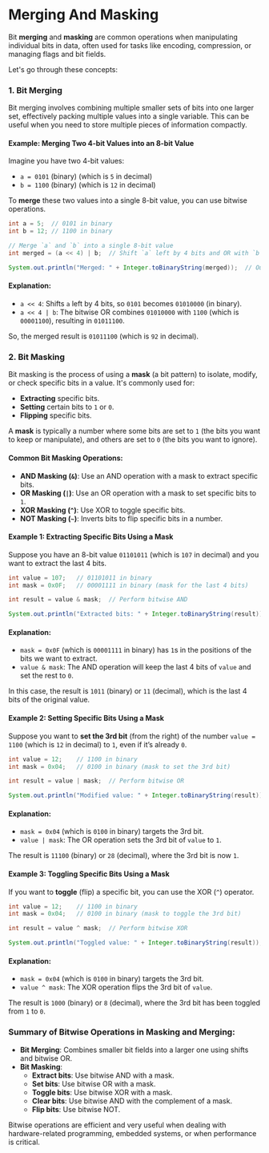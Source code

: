 # Merging And Masking

Bit **merging** and **masking** are common operations when manipulating individual bits in data, often used for tasks like encoding, compression, or managing flags and bit fields.

Let's go through these concepts:

### 1. **Bit Merging**

Bit merging involves combining multiple smaller sets of bits into one larger set, effectively packing multiple values into a single variable. This can be useful when you need to store multiple pieces of information compactly.

#### Example: Merging Two 4-bit Values into an 8-bit Value
Imagine you have two 4-bit values:
- `a = 0101` (binary) (which is `5` in decimal)
- `b = 1100` (binary) (which is `12` in decimal)

To **merge** these two values into a single 8-bit value, you can use bitwise operations.

```java
int a = 5;  // 0101 in binary
int b = 12; // 1100 in binary

// Merge `a` and `b` into a single 8-bit value
int merged = (a << 4) | b;  // Shift `a` left by 4 bits and OR with `b`

System.out.println("Merged: " + Integer.toBinaryString(merged));  // Output: 01011100 (binary) -> 92 (decimal)
```

#### Explanation:
- `a << 4`: Shifts `a` left by 4 bits, so `0101` becomes `01010000` (in binary).
- `a << 4 | b`: The bitwise OR combines `01010000` with `1100` (which is `00001100`), resulting in `01011100`.

So, the merged result is `01011100` (which is `92` in decimal).

### 2. **Bit Masking**

Bit masking is the process of using a **mask** (a bit pattern) to isolate, modify, or check specific bits in a value. It's commonly used for:
- **Extracting** specific bits.
- **Setting** certain bits to `1` or `0`.
- **Flipping** specific bits.

A **mask** is typically a number where some bits are set to `1` (the bits you want to keep or manipulate), and others are set to `0` (the bits you want to ignore).

#### Common Bit Masking Operations:

- **AND Masking (`&`)**: Use an AND operation with a mask to extract specific bits.
- **OR Masking (`|`)**: Use an OR operation with a mask to set specific bits to `1`.
- **XOR Masking (`^`)**: Use XOR to toggle specific bits.
- **NOT Masking (`~`)**: Inverts bits to flip specific bits in a number.

#### Example 1: Extracting Specific Bits Using a Mask

Suppose you have an 8-bit value `01101011` (which is `107` in decimal) and you want to extract the last 4 bits.

```java
int value = 107;   // 01101011 in binary
int mask = 0x0F;   // 00001111 in binary (mask for the last 4 bits)

int result = value & mask;  // Perform bitwise AND

System.out.println("Extracted bits: " + Integer.toBinaryString(result));  // Output: 1011 (binary) -> 11 (decimal)
```

#### Explanation:
- `mask = 0x0F` (which is `00001111` in binary) has `1`s in the positions of the bits we want to extract.
- `value & mask`: The AND operation will keep the last 4 bits of `value` and set the rest to `0`.

In this case, the result is `1011` (binary) or `11` (decimal), which is the last 4 bits of the original value.

#### Example 2: Setting Specific Bits Using a Mask

Suppose you want to **set the 3rd bit** (from the right) of the number `value = 1100` (which is `12` in decimal) to `1`, even if it’s already `0`.

```java
int value = 12;    // 1100 in binary
int mask = 0x04;   // 0100 in binary (mask to set the 3rd bit)

int result = value | mask;  // Perform bitwise OR

System.out.println("Modified value: " + Integer.toBinaryString(result));  // Output: 11100 (binary) -> 28 (decimal)
```

#### Explanation:
- `mask = 0x04` (which is `0100` in binary) targets the 3rd bit.
- `value | mask`: The OR operation sets the 3rd bit of `value` to `1`.

The result is `11100` (binary) or `28` (decimal), where the 3rd bit is now `1`.

#### Example 3: Toggling Specific Bits Using a Mask

If you want to **toggle** (flip) a specific bit, you can use the XOR (`^`) operator.

```java
int value = 12;    // 1100 in binary
int mask = 0x04;   // 0100 in binary (mask to toggle the 3rd bit)

int result = value ^ mask;  // Perform bitwise XOR

System.out.println("Toggled value: " + Integer.toBinaryString(result));  // Output: 1000 (binary) -> 8 (decimal)
```

#### Explanation:
- `mask = 0x04` (which is `0100` in binary) targets the 3rd bit.
- `value ^ mask`: The XOR operation flips the 3rd bit of `value`.

The result is `1000` (binary) or `8` (decimal), where the 3rd bit has been toggled from `1` to `0`.

### Summary of Bitwise Operations in Masking and Merging:
- **Bit Merging**: Combines smaller bit fields into a larger one using shifts and bitwise OR.
- **Bit Masking**:
  - **Extract bits**: Use bitwise AND with a mask.
  - **Set bits**: Use bitwise OR with a mask.
  - **Toggle bits**: Use bitwise XOR with a mask.
  - **Clear bits**: Use bitwise AND with the complement of a mask.
  - **Flip bits**: Use bitwise NOT.

Bitwise operations are efficient and very useful when dealing with hardware-related programming, embedded systems, or when performance is critical.

